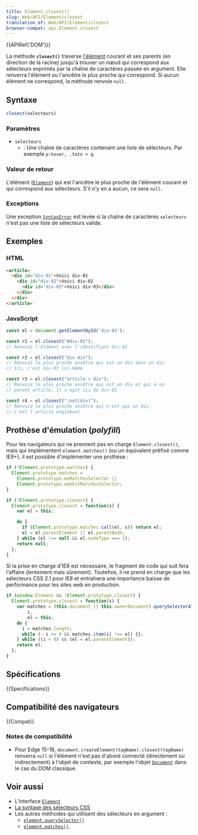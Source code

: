```yaml
---
title: Element.closest()
slug: Web/API/Element/closest
translation_of: Web/API/Element/closest
browser-compat: api.Element.closest
---
```

{{APIRef('DOM')}}

La méthode **`closest()`** traverse [l'élément](/fr/docs/Web/API/Element) courant et ses parents (en direction de la racine) jusqu'à trouver un nœud qui correspond aux sélecteurs exprimés par la chaîne de caractères passée en argument. Elle renverra l'élément ou l'ancêtre le plus proche qui correspond. Si aucun élément ne correspond, la méthode renvoie `null`.

## Syntaxe

```js
closest(selecteurs)
```

### Paramètres

- `selecteurs`
  - : Une chaîne de caractères contenant une liste de sélecteurs. Par exemple `p:hover, .toto + q`.

### Valeur de retour

L'élément ([`Element`](/fr/docs/Web/API/Element)) qui est l'ancêtre le plus proche de l'élément courant et qui correspond aux sélecteurs. S'il n'y en a aucun, ce sera `null`.

### Exceptions

Une exception [`SyntaxError`](/fr/docs/Web/API/DOMException#exception-syntaxerror) est levée si la chaîne de caractères `selecteurs` n'est pas une liste de sélecteurs valide.

## Exemples

### HTML

```html
<article>
  <div id="div-01">Voici div-01
    <div id="div-02">Voici div-02
      <div id="div-03">Voici div-03</div>
    </div>
  </div>
</article>
```

### JavaScript

```js
const el = document.getElementById('div-03');

const r1 = el.closest("#div-02");
// Renvoie l'élément avec l'identifiant div-02

const r2 = el.closest("div div");
// Renvoie le plus proche ancêtre qui est un div dans un div
// Ici, c'est div-03 lui-même

const r3 = el.closest("article > div");
// Renvoie le plus proche ancêtre qui est un div et qui a un
// parent article, il s'agit ici de div-01

const r4 = el.closest(":not(div)");
// Renvoie le plus proche ancêtre qui n'est pas un div,
// c'est l'article englobant
```

## Prothèse d'émulation (<i lang="en">polyfill</i>)

Pour les navigateurs qui ne prennent pas en charge `Element.closest()`, mais qui implémentent `element.matches()` (ou un équivalent préfixé comme IE9+), il est possible d'implémenter une prothèse&nbsp;:

```js
if (!Element.prototype.matches) {
  Element.prototype.matches =
    Element.prototype.msMatchesSelector ||
    Element.prototype.webkitMatchesSelector;
}

if (!Element.prototype.closest) {
  Element.prototype.closest = function(s) {
    var el = this;

    do {
      if (Element.prototype.matches.call(el, s)) return el;
      el = el.parentElement || el.parentNode;
    } while (el !== null && el.nodeType === 1);
    return null;
  };
}
```

Si la prise en charge d'IE8 est nécessaire, le fragment de code qui suit fera l'affaire (lentement mais sûrement). Toutefois, il ne prend en charge que les sélecteurs CSS 2.1 pour IE8 et entraînera une importance baisse de performance pour les sites web en production.

```js
if (window.Element && !Element.prototype.closest) {
  Element.prototype.closest = function(s) {
    var matches = (this.document || this.ownerDocument).querySelectorAll(s),
        i,
        el = this;
    do {
      i = matches.length;
      while (--i >= 0 && matches.item(i) !== el) {};
    } while ((i < 0) && (el = el.parentElement));
    return el;
  };
}
```

## Spécifications

{{Specifications}}

## Compatibilité des navigateurs

{{Compat}}

### Notes de compatibilité

- Pour Edge 15-18, `document.createElement(tagName).closest(tagName)` renverra `null` si l'élément n'est pas d'abord connecté (directement ou indirectement) à l'objet de contexte, par exemple l'objet [`Document`](/fr/docs/Web/API/Document) dans le cas du DOM classique.

## Voir aussi

- L'interface [`Element`](/fr/docs/Web/API/Element)
- [La syntaxe des sélecteurs CSS](/fr/docs/Learn/CSS/Building_blocks/Selectors)
- Les autres méthodes qui utilisent des sélecteurs en argument&nbsp;:
  - [`element.querySelector()`](/fr/docs/Web/API/Element/querySelector)
  - [`element.matches()`](/fr/docs/Web/API/Element/matches).
